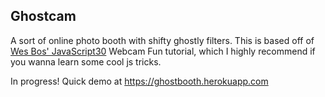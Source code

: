 ## Ghostcam

A sort of online photo booth with shifty ghostly filters. This is based off of  [Wes Bos' JavaScript30](https://JavaScript30.com) Webcam Fun tutorial, which I highly recommend if you wanna learn some cool js tricks.

In progress! Quick demo at https://ghostbooth.herokuapp.com
